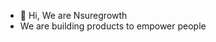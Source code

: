 - 👋 Hi, We are Nsuregrowth
- We are building products to empower people 

<!---
Niteshs19/Niteshs19 is a ✨ special ✨ repository because its `README.md` (this file) appears on your GitHub profile.
You can click the Preview link to take a look at your changes.
--->
